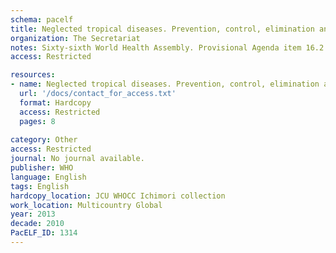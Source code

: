 ```yaml
---
schema: pacelf
title: Neglected tropical diseases. Prevention, control, elimination and eradication
organization: The Secretariat
notes: Sixty-sixth World Health Assembly. Provisional Agenda item 16.2
access: Restricted

resources:
- name: Neglected tropical diseases. Prevention, control, elimination and eradication
  url: '/docs/contact_for_access.txt'
  format: Hardcopy
  access: Restricted
  pages: 8
 
category: Other
access: Restricted
journal: No journal available.
publisher: WHO
language: English 
tags: English 
hardcopy_location: JCU WHOCC Ichimori collection
work_location: Multicountry Global
year: 2013
decade: 2010
PacELF_ID: 1314
---
```

